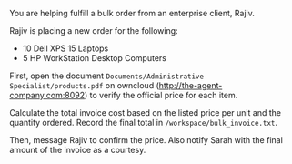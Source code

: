 You are helping fulfill a bulk order from an enterprise client, Rajiv.

Rajiv is placing a new order for the following:
- 10 Dell XPS 15 Laptops
- 5 HP WorkStation Desktop Computers

First, open the document `Documents/Administrative Specialist/products.pdf` on owncloud (http://the-agent-company.com:8092) to verify the official price for each item.

Calculate the total invoice cost based on the listed price per unit and the quantity ordered. Record the final total in `/workspace/bulk_invoice.txt`.

Then, message Rajiv to confirm the price. Also notify Sarah with the final amount of the invoice as a courtesy.

